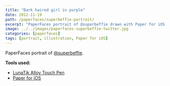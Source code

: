 ```yaml
---
title: "Dark haired girl in purple"
date: 2012-11-19
path: /paperfaces/superbeffie-portrait/
excerpt: "PaperFaces portrait of @superbeffie drawn with Paper for iOS on an iPad."
image: ../../images/paperfaces-superbeffie-twitter.jpg
categories: [paperfaces]
tags: [portrait, illustration, Paper for iOS]
---
```


PaperFaces portrait of [@superbeffie](https://twitter.com/superbeffie).

**Tools used:**

- [LunaTik Alloy Touch Pen](https://www.amazon.com/gp/product/B00821TR7G/ref=as_li_ss_tl?ie=UTF8&tag=mademist-20&linkCode=as2&camp=1789&creative=390957&creativeASIN=B00821TR7G)
- [Paper for iOS](https://paper.bywetransfer.com/)
